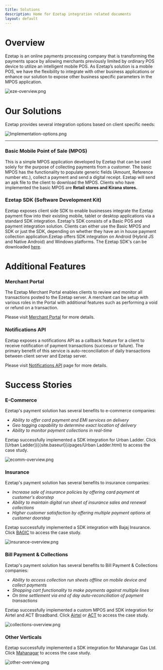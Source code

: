 ```yaml
---
title: Solutions
description: Home for Ezetap integration related documents
layout: default
---
```




# Overview

Ezetap is an online payments processing company that is transforming the
payments space by allowing merchants previously limited by ordinary POS device
to utilize an intelligent mobile POS. As Ezetap’s solution is a mobile POS, we
have the flexibility to integrate with other business applications or enhance
our solution to expose other business specific parameters in the MPOS
application.

![eze-overview.png]({{site.baseurl}}/images/eze-overview.png)


# Our Solutions

Ezetap provides several integration options based on client specific needs:


![Implementation-options.png]({{site.baseurl}}/images/Implementation-options.png)

---

### Basic Mobile Point of Sale (MPOS)
This is a simple MPOS application developed by Ezetap that can be used solely for the purpose of collecting payments from a customer. The basic MPOS has the functionality to populate generic fields (Amount, Reference number etc.), collect a payment and send a digital receipt. Ezetap will send an apk file to the client to download the MPOS. Clients who have implemented the basic MPOS are **Retail stores and Kirana stores.**

### Ezetap SDK (Software Development Kit)
Ezetap exposes client side SDK to enable businesses integrate the Ezetap payment flow into their existing mobile, tablet or desktop applications via a standard SDK integration. Ezetap's SDK consists of a Basic POS and payment integration solution. Clients can either use the Basic MPOS and SDK or just the SDK, depending on whether they have an in house payment collection application.Ezetap offers SDK integration on Android (Hybrid JS and Native Android) and Windows platforms. The Ezetap SDK's can be downloaded [here](http://docs.ezetap.com).  


# Additional Features

### Merchant Portal
The Ezetap Merchant Portal enables clients to review and monitor all transactions posted to the Ezetap server. A merchant can be setup with various roles in the Portal with additional features such as performing a void or refund on a transaction. 

Please visit [Merchant Portal](http://docs.ezetap.com/pages/server-merchant-portal.html) for more details.

### Notifications API
Ezetap exposes a notifications API as a callback feature for a client to receive notification of payment transactions (success or failure). The primary benefit of this service is auto-reconciliation of daily transactions between client server and Ezetap server.

Please visit [Notifications API](http://docs.ezetap.com/pages/server-notification-api.html) page for more details.

# Success Stories

### E-Commerce
Ezetap's payment solution has several benefits to e-commerce companies:


- *Ability to offer card payment and EMI services on delivery*
- *Geo tagging capability to determine exact location of delivery*
- *Ability to monitor payment collections in real-time*

Ezetap successfully implemented a SDK integration for Urban Ladder. Click [Urban Ladder]({{site.baseurl}}/pages/Urban Ladder.html) to access the case study. 
 
![ecomm-overview.png]({{site.baseurl}}/images/ecomm-overview.png)

### Insurance
Ezetap's payment solution has several benefits to insurance companies:

- *Increase sale of insurance policies by offering card payment at customer's doorstep*
- *Ability to maintain digital run sheet of insurance sales and renewal collections*
- *Higher customer satisfaction by offering multiple payment options at customer doorstep* 

Ezetap successfully implemented a SDK integration with Bajaj Insurance. Click [BAGIC]({{site.ezetap.com/bajaj-alliance-case-study.html) to access the case study.

![insurance-overview.png]({{site.baseurl}}/images/insurance-overview.png)

### Bill Payment & Collections
Ezetap's payment solution has several benefits to Bill Payment & Collections companies:

- *Ability to access collection run sheets offline on mobile device and collect payments*
- *Shopping cart functionality to make payments against multiple lines*
- *On time settlement via end of day auto-reconciliation of payment transactions*

Ezetap successfully implemented a custom MPOS and SDK integration for Airtel and ACT Broadband. Click [Airtel]({{site.baseurl}}/pages/Airtel.html) or [ACT]({{site.baseurl}}/pages/ACT.html) to access the case study.

![collections-overview.png]({{site.baseurl}}/images/collections-overview.png)

### Other Verticals

Ezetap successfully implemented a SDK integration for Mahanagar Gas Ltd. Click [Mahanagar]({{site.baseurl}}/pages/Mahanagar.html) to access the case study.
  
![other-overview.png]({{site.baseurl}}/images/other-overview.png)